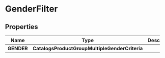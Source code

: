 

# GenderFilter


## Properties

Name | Type | Description | Notes
------------ | ------------- | ------------- | -------------
**GENDER** | **CatalogsProductGroupMultipleGenderCriteria** |  | 



